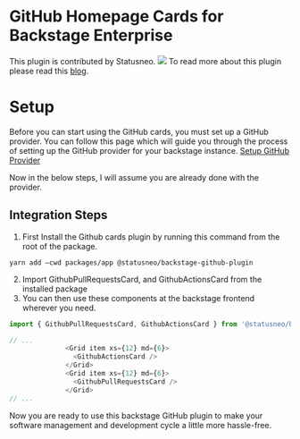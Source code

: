 # GitHub Homepage Cards for Backstage Enterprise

This plugin is contributed by Statusneo.
<img src="https://raw.githubusercontent.com/StatusNeo/backstage-plugin-github/main/src/assets/statusneo.png"/>
To read more about this plugin please read this [blog](https://statusneo.com/23468-2).

# Setup
Before you can start using the GitHub cards, you must set up a GitHub provider.
You can follow this page which will guide you through the process of setting up the GitHub provider for your backstage instance.
[Setup GitHub Provider](https://backstage.io/docs/auth/github/provider/)

Now in the below steps, I will assume you are already done with the provider.
## Integration Steps
1. First Install the Github cards plugin by running this command from the root of the package.
```shell
yarn add –cwd packages/app @statusneo/backstage-github-plugin
```

2. Import GithubPullRequestsCard, and GithubActionsCard from the installed package
3. You can then use these components at the backstage frontend wherever you need.

```javascript
import { GithubPullRequestsCard, GithubActionsCard } from '@statusneo/backstage-plugin-github';

// ...
              <Grid item xs={12} md={6}>
                <GithubActionsCard />
              </Grid>
              <Grid item xs={12} md={6}>
                <GithubPullRequestsCard />
              </Grid>
// ...
```

Now you are ready to use this backstage GitHub plugin to make your software management and development cycle a little more hassle-free.